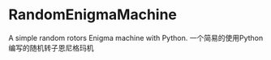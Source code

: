 # RandomEnigmaMachine
A simple random rotors Enigma machine with Python.    一个简易的使用Python编写的随机转子恩尼格玛机

